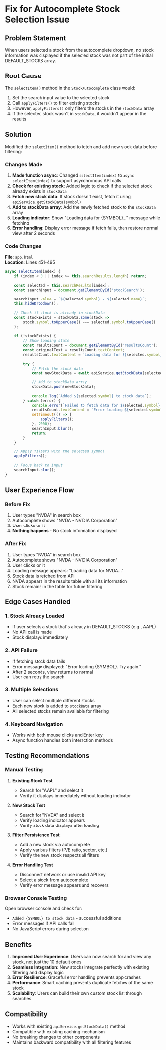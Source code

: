 # Fix for Autocomplete Stock Selection Issue

## Problem Statement
When users selected a stock from the autocomplete dropdown, no stock information was displayed if the selected stock was not part of the initial DEFAULT_STOCKS array.

## Root Cause
The `selectItem()` method in the `StockAutocomplete` class would:
1. Set the search input value to the selected stock
2. Call `applyFilters()` to filter existing stocks
3. However, `applyFilters()` only filters the stocks in the `stockData` array
4. If the selected stock wasn't in `stockData`, it wouldn't appear in the results

## Solution
Modified the `selectItem()` method to fetch and add new stock data before filtering:

### Changes Made
1. **Made function async**: Changed `selectItem(index)` to `async selectItem(index)` to support asynchronous API calls
2. **Check for existing stock**: Added logic to check if the selected stock already exists in `stockData`
3. **Fetch new stock data**: If stock doesn't exist, fetch it using `apiService.getStockData(symbol)`
4. **Add to stockData array**: Add the newly fetched stock to the `stockData` array
5. **Loading indicator**: Show "Loading data for {SYMBOL}..." message while fetching
6. **Error handling**: Display error message if fetch fails, then restore normal view after 2 seconds

### Code Changes
**File**: `app.html`  
**Location**: Lines 451-495

```javascript
async selectItem(index) {
    if (index < 0 || index >= this.searchResults.length) return;
    
    const selected = this.searchResults[index];
    const searchInput = document.getElementById('stockSearch');
    
    searchInput.value = `${selected.symbol} - ${selected.name}`;
    this.hideDropdown();
    
    // Check if stock is already in stockData
    const stockExists = stockData.some(stock => 
        stock.symbol.toUpperCase() === selected.symbol.toUpperCase()
    );
    
    if (!stockExists) {
        // Show loading state
        const resultsCount = document.getElementById('resultsCount');
        const originalText = resultsCount.textContent;
        resultsCount.textContent = `Loading data for ${selected.symbol}...`;
        
        try {
            // Fetch the stock data
            const newStockData = await apiService.getStockData(selected.symbol);
            
            // Add to stockData array
            stockData.push(newStockData);
            
            console.log(`Added ${selected.symbol} to stock data`);
        } catch (error) {
            console.error(`Failed to fetch data for ${selected.symbol}:`, error);
            resultsCount.textContent = `Error loading ${selected.symbol}. Try again.`;
            setTimeout(() => {
                applyFilters();
            }, 2000);
            searchInput.blur();
            return;
        }
    }
    
    // Apply filters with the selected symbol
    applyFilters();
    
    // Focus back to input
    searchInput.blur();
}
```

## User Experience Flow

### Before Fix
1. User types "NVDA" in search box
2. Autocomplete shows "NVDA - NVIDIA Corporation"
3. User clicks on it
4. **Nothing happens** - No stock information displayed

### After Fix
1. User types "NVDA" in search box
2. Autocomplete shows "NVDA - NVIDIA Corporation"
3. User clicks on it
4. Loading message appears: "Loading data for NVDA..."
5. Stock data is fetched from API
6. NVDA appears in the results table with all its information
7. Stock remains in the table for future filtering

## Edge Cases Handled

### 1. Stock Already Loaded
- If user selects a stock that's already in DEFAULT_STOCKS (e.g., AAPL)
- No API call is made
- Stock displays immediately

### 2. API Failure
- If fetching stock data fails
- Error message displayed: "Error loading {SYMBOL}. Try again."
- After 2 seconds, view returns to normal
- User can retry the search

### 3. Multiple Selections
- User can select multiple different stocks
- Each new stock is added to `stockData` array
- All selected stocks remain available for filtering

### 4. Keyboard Navigation
- Works with both mouse clicks and Enter key
- Async function handles both interaction methods

## Testing Recommendations

### Manual Testing
1. **Existing Stock Test**
   - Search for "AAPL" and select it
   - Verify it displays immediately without loading indicator
   
2. **New Stock Test**
   - Search for "NVDA" and select it
   - Verify loading indicator appears
   - Verify stock data displays after loading
   
3. **Filter Persistence Test**
   - Add a new stock via autocomplete
   - Apply various filters (P/E ratio, sector, etc.)
   - Verify the new stock respects all filters
   
4. **Error Handling Test**
   - Disconnect network or use invalid API key
   - Select a stock from autocomplete
   - Verify error message appears and recovers

### Browser Console Testing
Open browser console and check for:
- `Added {SYMBOL} to stock data` - successful additions
- Error messages if API calls fail
- No JavaScript errors during selection

## Benefits
1. **Improved User Experience**: Users can now search for and view any stock, not just the 10 default ones
2. **Seamless Integration**: New stocks integrate perfectly with existing filtering and display logic
3. **Error Resilience**: Graceful error handling prevents app crashes
4. **Performance**: Smart caching prevents duplicate fetches of the same stock
5. **Scalability**: Users can build their own custom stock list through searches

## Compatibility
- Works with existing `apiService.getStockData()` method
- Compatible with existing caching mechanism
- No breaking changes to other components
- Maintains backward compatibility with all filtering features
